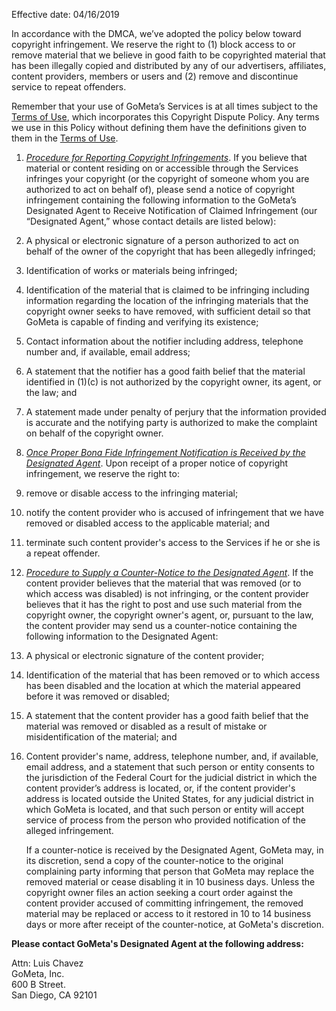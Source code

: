 Effective date: 04/16/2019

In accordance with the DMCA, we’ve adopted the policy below toward copyright infringement. We reserve the right to (1) block access to or remove material that we believe in good faith to be copyrighted material that has been illegally copied and distributed by any of our advertisers, affiliates, content providers, members or users and (2) remove and discontinue service to repeat offenders. 

Remember that your use of GoMeta’s Services is at all times subject to the [Terms of Use](https://gokoji.com/terms), which incorporates this Copyright Dispute Policy.  Any terms we use in this Policy without defining them have the definitions given to them in the [Terms of Use](https://gokoji.com/terms).  



1. _<span style="text-decoration:underline;">Procedure for Reporting Copyright Infringements</span>_.  If you believe that material or content residing on or accessible through the Services infringes your copyright (or the copyright of someone whom you are authorized to act on behalf of), please send a notice of copyright infringement containing the following information to the GoMeta’s Designated Agent to Receive Notification of Claimed Infringement (our “Designated Agent,” whose contact details are listed below):
1. A physical or electronic signature of a person authorized to act on behalf of the owner of the copyright that has been allegedly infringed;
2. Identification of works or materials being infringed;
3. Identification of the material that is claimed to be infringing including information regarding the location of the infringing materials that the copyright owner seeks to have removed, with sufficient detail so that GoMeta is capable of finding and verifying its existence;
4. Contact information about the notifier including address, telephone number and, if available, email address;
5. A statement that the notifier has a good faith belief that the material identified in (1)(c) is not authorized by the copyright owner, its agent, or the law; and
6. A statement made under penalty of perjury that the information provided is accurate and the notifying party is authorized to make the complaint on behalf of the copyright owner.
2. _<span style="text-decoration:underline;">Once Proper Bona Fide Infringement Notification is Received by the Designated Agent</span>_.  Upon receipt of a proper notice of copyright infringement, we reserve the right to:
1. remove or disable access to the infringing material;
2. notify the content provider who is accused of infringement that we have removed or disabled access to the applicable material; and
3. terminate such content provider's access to the Services if he or she is a repeat offender.
3. _<span style="text-decoration:underline;">Procedure to Supply a Counter-Notice to the Designated Agent</span>_.  If the content provider believes that the material that was removed (or to which access was disabled) is not infringing, or the content provider believes that it has the right to post and use such material from the copyright owner, the copyright owner's agent, or, pursuant to the law, the content provider may send us a counter-notice containing the following information to the Designated Agent:
1. A physical or electronic signature of the content provider;
2. Identification of the material that has been removed or to which access has been disabled and the location at which the material appeared before it was removed or disabled;
3. A statement that the content provider has a good faith belief that the material was removed or disabled as a result of mistake or misidentification of the material; and
4. Content provider's name, address, telephone number, and, if available, email address, and a statement that such person or entity consents to the jurisdiction of the Federal Court for the judicial district in which the content provider’s address is located, or, if the content provider's address is located outside the United States, for any judicial district in which GoMeta is located, and that such person or entity will accept service of process from the person who provided notification of the alleged infringement.

    If a counter-notice is received by the Designated Agent, GoMeta may, in its discretion, send a copy of the counter-notice to the original complaining party informing that person that GoMeta may replace the removed material or cease disabling it in 10 business days. Unless the copyright owner files an action seeking a court order against the content provider accused of committing infringement, the removed material may be replaced or access to it restored in 10 to 14 business days or more after receipt of the counter-notice, at GoMeta's discretion.


**Please contact GoMeta's Designated Agent at the following address:**

Attn: Luis Chavez \
GoMeta, Inc. \
600 B Street. \
San Diego, CA 92101
